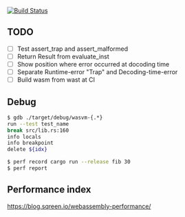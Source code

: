 [![Build Status](https://travis-ci.org/kogai/vm.svg?branch=master)](https://travis-ci.org/kogai/vm)

## TODO

* [ ] Test assert_trap and assert_malformed
* [ ] Return Result from evaluate_inst
* [ ] Show position where error occurred at docoding time
* [ ] Separate Runtime-error "Trap" and Decoding-time-error
* [ ] Build wasm from wast at CI

## Debug

```sh
$ gdb ./target/debug/wasvm-{.*}
run --test test_name
break src/lib.rs:160
info locals
info breakpoint
delete ${idx}

$ perf record cargo run --release fib 30
$ perf report
```

## Performance index

https://blog.sqreen.io/webassembly-performance/
